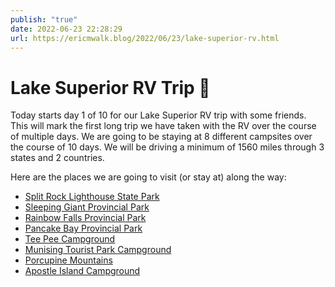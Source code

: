 ```yaml
---
publish: "true"
date: 2022-06-23 22:28:29
url: https://ericmwalk.blog/2022/06/23/lake-superior-rv.html
---
```


# Lake Superior RV Trip 🚐

Today starts day 1 of 10 for our Lake Superior RV trip with some friends. This will mark the first long trip we have taken with the RV over the course of multiple days. We are going to be staying at 8 different campsites over the course of 10 days. We will be driving a minimum of 1560 miles through 3 states and 2 countries.

Here are the places we are going to visit (or stay at) along the way:

- [Split Rock Lighthouse State Park](https://www.dnr.state.mn.us/state_parks/park.html?id=spk00266#homepage)
- [Sleeping Giant Provincial Park](http://www.ontarioparks.com/park/SleepingGiant)
- [Rainbow Falls Provincial Park](http://www.ontarioparks.com/park/RainbowFalls)
- [Pancake Bay Provincial Park](http://www.ontarioparks.com/park/PancakeBay)
- [Tee Pee Campground](https://www.teepeecampground.com/)
- [Munising Tourist Park Campground](https://munisingtouristpark.com/)
- [Porcupine Mountains](https://www2.dnr.state.mi.us/parksandtrails/details.aspx?type=SPRK&id=426)
- [Apostle Island Campground](https://www.teepeecampground.com/)

